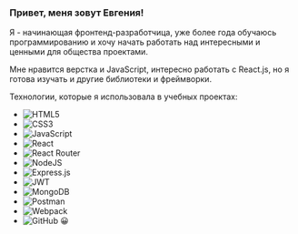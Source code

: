 ### Привет, меня зовут Евгения!

Я - начинающая фронтенд-разработчица, уже более года обучаюсь программированию и хочу начать работать над интересными и ценными для общества проектами.

Мне нравится верстка и JavaScript, интересно работать с React.js, но я готова изучать и другие библиотеки и фреймворки.

Технологии, которые я использовала в учебных проектах:   


- ![HTML5](https://img.shields.io/badge/html5-%23E34F26.svg?style=for-the-badge&logo=html5&logoColor=white) 
- ![CSS3](https://img.shields.io/badge/css3-%231572B6.svg?style=for-the-badge&logo=css3&logoColor=white) 
- ![JavaScript](https://img.shields.io/badge/javascript-%23323330.svg?style=for-the-badge&logo=javascript&logoColor=%23F7DF1E) 
- ![React](https://img.shields.io/badge/react-%2320232a.svg?style=for-the-badge&logo=react&logoColor=%2361DAFB) 
- ![React Router](https://img.shields.io/badge/React_Router-CA4245?style=for-the-badge&logo=react-router&logoColor=white) 
- ![NodeJS](https://img.shields.io/badge/node.js-6DA55F?style=for-the-badge&logo=node.js&logoColor=white) 
- ![Express.js](https://img.shields.io/badge/express.js-%23404d59.svg?style=for-the-badge&logo=express&logoColor=%2361DAFB) 
- ![JWT](https://img.shields.io/badge/JWT-black?style=for-the-badge&logo=JSON%20web%20tokens) 
- ![MongoDB](https://img.shields.io/badge/MongoDB-%234ea94b.svg?style=for-the-badge&logo=mongodb&logoColor=white) 
- ![Postman](https://img.shields.io/badge/Postman-FF6C37?style=for-the-badge&logo=postman&logoColor=white) 
- ![Webpack](https://img.shields.io/badge/webpack-%238DD6F9.svg?style=for-the-badge&logo=webpack&logoColor=black)  
- ![GitHub](https://img.shields.io/badge/github-%23121011.svg?style=for-the-badge&logo=github&logoColor=white)  :grinning:
